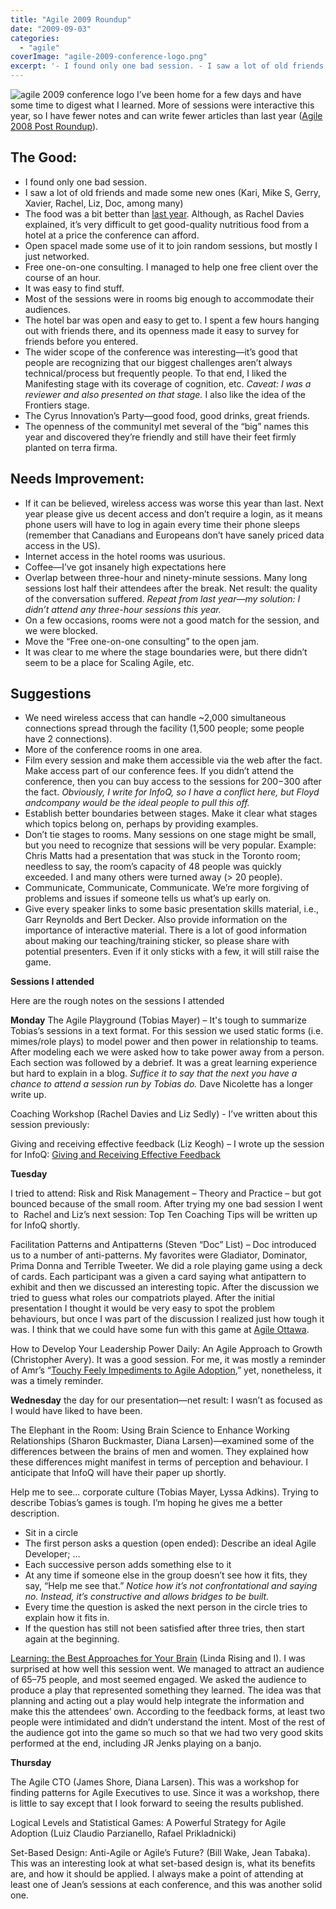 ```yaml
---
title: "Agile 2009 Roundup"
date: "2009-09-03"
categories: 
  - "agile"
coverImage: "agile-2009-conference-logo.png"
excerpt: '- I found only one bad session. - I saw a lot of old friends and made some new ones (Kari,'
---
```


![agile 2009 conference logo](src/content/blog/agile-2009-roundup/images/agile-2009-conference-logo.png) I’ve been home for a few days and have some time to digest what I learned. More of sessions were interactive this year, so I have fewer notes and can write fewer articles than last year ([Agile 2008 Post Roundup](/blog/agile-2008-post-roundup)).

## **The Good**:

- I found only one bad session.
- I saw a lot of old friends and made some new ones (Kari, Mike S, Gerry, Xavier, Rachel, Liz, Doc, among many)
- The food was a bit better than [last year](/blog/agile-2008-a-personal-retrospective). Although, as Rachel Davies explained, it’s very difficult to get good-quality nutritious food from a hotel at a price the conference can afford.
- Open spaceI made some use of it to join random sessions, but mostly I just networked.
- Free one-on-one consulting. I managed to help one free client over the course of an hour.
- It was easy to find stuff.
- Most of the sessions were in rooms big enough to accommodate their audiences.
- The hotel bar was open and easy to get to. I spent a few hours hanging out with friends there, and its openness made it easy to survey for friends before you entered.
- The wider scope of the conference was interesting—it’s good that people are recognizing that our biggest challenges aren’t always technical/process but frequently people. To that end, I liked the Manifesting stage with its coverage of cognition, etc. _Caveat: I was a reviewer and also presented on that stage._ I also like the idea of the Frontiers stage.
- The Cyrus Innovation’s Party—good food, good drinks, great friends.
- The openness of the communityI met several of the “big” names this year and discovered they’re friendly and still have their feet firmly planted on terra firma.

## **Needs Improvement:**

- If it can be believed, wireless access was worse this year than last. Next year please give us decent access and don’t require a login, as it means phone users will have to log in again every time their phone sleeps (remember that Canadians and Europeans don’t have sanely priced data access in the US).
- Internet access in the hotel rooms was usurious.
- Coffee—I’ve got insanely high expectations here
- Overlap between three-hour and ninety-minute sessions. Many long sessions lost half their attendees after the break. Net result: the quality of the conversation suffered. _Repeat from last year—my solution: I didn’t attend any three-hour sessions this year._
- On a few occasions, rooms were not a good match for the session, and we were blocked.
- Move the “Free one-on-one consulting” to the open jam.
- It was clear to me where the stage boundaries were, but there didn’t seem to be a place for Scaling Agile, etc.

## **Suggestions**

- We need wireless access that can handle ~2,000 simultaneous connections spread through the facility (1,500 people; some people have 2 connections).
- More of the conference rooms in one area.
- Film every session and make them accessible via the web after the fact. Make access part of our conference fees. If you didn’t attend the conference, then you can buy access to the sessions for $200-$300 after the fact. _Obviously, I write for InfoQ, so I have a conflict here, but Floyd andcompany would be the ideal people to pull this off._
- Establish better boundaries between stages. Make it clear what stages which topics belong on, perhaps by providing examples.
- Don’t tie stages to rooms. Many sessions on one stage might be small, but you need to recognize that sessions will be very popular. Example: Chris Matts had a presentation that was stuck in the Toronto room; needless to say, the room’s capacity of 48 people was quickly exceeded. I and many others were turned away (> 20 people).
- Communicate, Communicate, Communicate. We’re more forgiving of problems and issues if someone tells us what’s up early on.
- Give every speaker links to some basic presentation skills material, i.e., Garr Reynolds and Bert Decker. Also provide information on the importance of interactive material. There is a lot of good information about making our teaching/training sticker, so please share with potential presenters. Even if it only sticks with a few, it will still raise the game.

**Sessions I attended**

Here are the rough notes on the sessions I attended

**Monday** The Agile Playground (Tobias Mayer) – It's tough to summarize Tobias’s sessions in a text format. For this session we used static forms (i.e. mimes/role plays) to model power and then power in relationship to teams. After modeling each we were asked how to take power away from a person. Each section was followed by a debrief. It was a great learning experience but hard to explain in a blog. _Suffice it to say that the next you have a chance to attend a session run by Tobias do._ Dave Nicolette has a longer write up.

Coaching Workshop (Rachel Davies and Liz Sedly) - I’ve written about this session previously:

Giving and receiving effective feedback (Liz Keogh) – I wrote up the session for InfoQ: [Giving and Receiving Effective Feedback](https://www.infoq.com/news/2009/08/Effective-Feedback)

**Tuesday**

I tried to attend: Risk and Risk Management – Theory and Practice – but got bounced because of the small room. After trying my one bad session I went to  Rachel and Liz’s next session: Top Ten Coaching Tips will be written up for InfoQ shortly.

Facilitation Patterns and Antipatterns (Steven “Doc” List) – Doc introduced us to a number of anti-patterns. My favorites were Gladiator, Dominator, Prima Donna and Terrible Tweeter. We did a role playing game using a deck of cards. Each participant was a given a card saying what antipattern to exhibit and then we discussed an interesting topic. After the discussion we tried to guess what roles our compatriots played. After the initial presentation I thought it would be very easy to spot the problem behaviours, but once I was part of the discussion I realized just how tough it was. I think that we could have some fun with this game at [Agile Ottawa](https://agileottawa.wordpress.com/).

How to Develop Your Leadership Power Daily: An Agile Approach to Growth (Christopher Avery). It was a good session. For me, it was mostly a reminder of Amr’s “[Touchy Feely Impediments to Agile Adoption](https://www.infoq.com/news/2008/08/agile_impediments),” yet, nonetheless, it was a timely reminder.

**Wednesday** the day for our presentation—net result: I wasn’t as focused as I would have liked to have been.

The Elephant in the Room: Using Brain Science to Enhance Working Relationships (Sharon Buckmaster, Diana Larsen)—examined some of the differences between the brains of men and women. They explained how these differences might manifest in terms of perception and behaviour. I anticipate that InfoQ will have their paper up shortly.

Help me to see… corporate culture (Tobias Mayer, Lyssa Adkins). Trying to describe Tobias’s games is tough. I’m hoping he gives me a better description.

- Sit in a circle
- The first person asks a question (open ended): Describe an ideal Agile Developer; …
- Each successive person adds something else to it
- At any time if someone else in the group doesn’t see how it fits, they say, “Help me see that.” _Notice how it’s not confrontational and saying no. Instead, it’s constructive and allows bridges to be built._
- Every time the question is asked the next person in the circle tries to explain how it fits in.
- If the question has still not been satisfied after three tries, then start again at the beginning.

[Learning: the Best Approaches for Your Brain](/blog/learning-best-approaches-for-your-brain-slide-deck) (Linda Rising and I). I was surprised at how well this session went. We managed to attract an audience of 65–75 people, and most seemed engaged. We asked the audience to produce a play that represented something they learned. The idea was that planning and acting out a play would help integrate the information and make this the attendees’ own. According to the feedback forms, at least two people were intimidated and didn’t understand the intent. Most of the rest of the audience got into the game so much so that we had two very good skits performed at the end, including JR Jenks playing on a banjo.

**Thursday**

The Agile CTO (James Shore, Diana Larsen). This was a workshop for finding patterns for Agile Executives to use. Since it was a workshop, there is little to say except that I look forward to seeing the results published.

Logical Levels and Statistical Games: A Powerful Strategy for Agile Adoption (Luiz Claudio Parzianello, Rafael Prikladnicki)

Set-Based Design: Anti-Agile or Agile’s Future? (Bill Wake, Jean Tabaka). This was an interesting look at what set-based design is, what its benefits are, and how it should be applied. I always make a point of attending at least one of Jean’s sessions at each conference, and this was another solid one.
